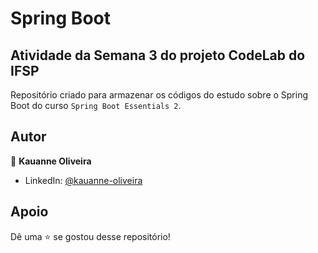 # Spring Boot 

## Atividade da Semana 3 do projeto CodeLab do IFSP

Repositório criado para armazenar os códigos do estudo sobre o Spring Boot do curso `Spring Boot Essentials 2`. 

##  Autor

👤 **Kauanne Oliveira**

- LinkedIn: [ @kauanne-oliveira ](https://linkedin.com/in/kauanne-oliveira-13a788259)

##  Apoio

Dê uma ⭐️ se gostou desse repositório!
